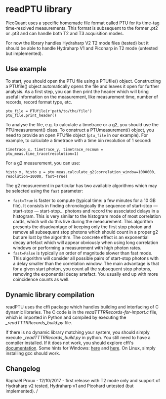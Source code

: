 # readPTU library

PicoQuant uses a specific homemade file format called PTU for its time-tag time-resolved measurements. This format is subsequent to the former .pt2 or .pt3 and can handle both T2 and T3 acquisition modes. 

For now the library handles Hydraharp V2 T2 mode files (tested) but it should be able to handle Hydraharp V1 and Picoharp in T2 mode (untested but implemented).

## Use example
To start, you should open the PTU file using a PTUfile() object. Constructing a PTUfile() object automatically opens the file and leaves it open for further analysis. As a first step, you can then print the header which will bring useful information on the measurement, like measurement time, number of records, record format type, etc.
```
ptu_file = PTUfile(r'path/to/the/file')
ptu_file.print_header()
```

To analyse the file, e.g. to calculate a timetrace or a g2, you should use the PTUmeasurement() class. To construct a PTUmeasurement() object, you need to provide an open PTUfile object (```ptu_file``` in our example). For example, to calculate a timetrace with a time bin resolution of 1 second:
```
timetrace_x, timetrace_y, timetrace_recnum = ptu_meas.time_trace(resolution=1)
```

For a g2 measurement, you can use:
```
histo_x, histo_y = ptu_meas.calculate_g2(correlation_window=1000000, resolution=10000, fast=True)
```

The g2 measurement in particular has two available algorithms which may be selected using the ```fast``` parameter:

* ```fast=True``` is faster to compute (typical time: a few minutes for a 10 GB file). It consists in finding chronologically the sequence of start-stop — start-stop — start-stop... photons and record the associated delays in a histogram. This is very similar to the histogram mode of most correlation cards, which will do this live during the measurement. This algorithm presents the disadvantage of keeping only  the first stop photon and remove all subsequent stop photons which should count in a proper g2 but are lost by the algorithm. The concrete effect is an exponential decay artefact which will appear obviously when using long correlation windows or performing a measurement with high photon rates.
* ```fast=False``` is typically an order of magnitude slower than fast mode. This algorithm will consider all possible pairs of start-stop photons with a delay smaller than the correlation window. The main advantage is that for a given start photon, you count all the subsequent stop photons, removing the exponential decay artefact. You usually end up with more coincidence counts as well.


## Dynamic library compilation

readPTU uses the cffi package which handles building and interfacing of C dynamic libraries. The C code is in the _readTTTRRecords-for-import.c_ file, which is imported in Python and compiled by executing the _\_readTTTRRecords_build.py_ file.

If there is no dynamic library matching your system, you should simply execute _\_readTTTRRecords_build.py_ in python. You still need to have a compiler installed. If it does not work, you should explore cffi's [documentation](http://cffi.readthedocs.io/en/latest/overview.html?highlight=compile#abi-versus-api). Some hints for Windows: [here](https://stackoverflow.com/questions/16787649/how-to-configure-python-cffi-library-to-use-mingw) and [here](http://preshing.com/20141108/how-to-install-the-latest-gcc-on-windows/). On Linux, simply installing gcc should work.



## Changelog
Raphaël Proux - 12/10/2017 - first release with T2 mode only and support of Hydraharp v2 tested, Hydraharp v1 and Picohard untested (but implemented).
/
